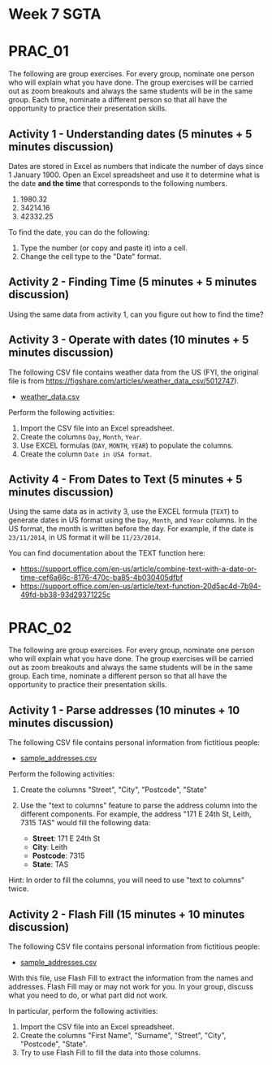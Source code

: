 # Week 7 SGTA
# PRAC_01

The following are group exercises. For every group, nominate one person who will explain what you have done. The group exercises will be carried out as zoom breakouts and always the same students will be in the same group. Each time, nominate a different person so that all have the opportunity to practice their presentation skills.

## Activity 1 - Understanding dates (5 minutes + 5 minutes discussion)

Dates are stored in Excel as numbers that indicate the number of days since 1 January 1900. Open an Excel spreadsheet and use it to determine what is the date **and the time** that corresponds to the following numbers.

1. 1980.32
2. 34214.16
3. 42332.25

To find the date, you can do the following:

1. Type the number (or copy and paste it) into a cell.
2. Change the cell type to the "Date" format.

## Activity 2 - Finding Time (5 minutes + 5 minutes discussion)

Using the same data from activity 1, can you figure out how to find the time?

## Activity 3 - Operate with dates (10 minutes + 5 minutes discussion)
The following CSV file contains weather data from the US (FYI, the original file is from https://figshare.com/articles/weather_data_csv/5012747).

* [weather_data.csv](weather_data.csv)

Perform the following activities:

1. Import the CSV file into an Excel spreadsheet.
2. Create the columns `Day`, `Month`, `Year`.
3. Use EXCEL formulas (`DAY`, `MONTH`, `YEAR`) to populate the columns.
4. Create the column `Date in USA format`.

## Activity 4 - From Dates to Text (5 minutes + 5 minutes discussion)

Using the same data as in activity 3, use the EXCEL formula (`TEXT`) to generate dates in US format using the `Day`, `Month`, and `Year` columns. In the US format, the month is written before the day. For example, if the date is `23/11/2014`, in US format it will be `11/23/2014`.

You can find documentation about the TEXT function here:
* https://support.office.com/en-us/article/combine-text-with-a-date-or-time-cef6a66c-8176-470c-ba85-4b030405dfbf
* https://support.office.com/en-us/article/text-function-20d5ac4d-7b94-49fd-bb38-93d29371225c


# PRAC_02
The following are group exercises. For every group, nominate one person who will explain what you have done. The group exercises will be carried out as zoom breakouts and always the same students will be in the same group. Each time, nominate a different person so that all have the opportunity to practice their presentation skills.

## Activity 1 - Parse addresses (10 minutes + 10 minutes discussion)
The following CSV file contains personal information from fictitious people:

* [sample_addresses.csv](sample_addresses.csv)

Perform the following activities:

1. Create the columns "Street", "City", "Postcode", "State"
2. Use the "text to columns" feature to parse the address column into the different components. For example, the address "171 E 24th St, Leith, 7315 TAS" would fill the following data:

    - **Street**: 171 E 24th St
    - **City**: Leith
    - **Postcode**: 7315
    - **State**: TAS

Hint: In order to fill the columns, you will need to use "text to columns" twice.

## Activity 2 - Flash Fill (15 minutes + 10 minutes discussion)
The following CSV file contains personal information from fictitious people:

* [sample_addresses.csv](sample_addresses.csv)

With this file, use Flash Fill to extract the information from the names and addresses. Flash Fill may or may not work for you. In your group, discuss what you need to do, or what part did not work.

In particular, perform the following activities:

1. Import the CSV file into an Excel spreadsheet.
2. Create the columns "First Name", "Surname", "Street", "City", "Postcode", "State".
3. Try to use Flash Fill to fill the data into those columns.
